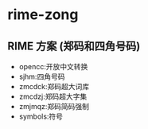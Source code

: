 # rime-zong
RIME 方案 (郑码和四角号码)
---
- opencc:开放中文转换
- sjhm:四角号码
- zmcdck:郑码超大词库
- zmcdzj:郑码超大字集
- zmjmqz:郑码简码强制
- symbols:符号
